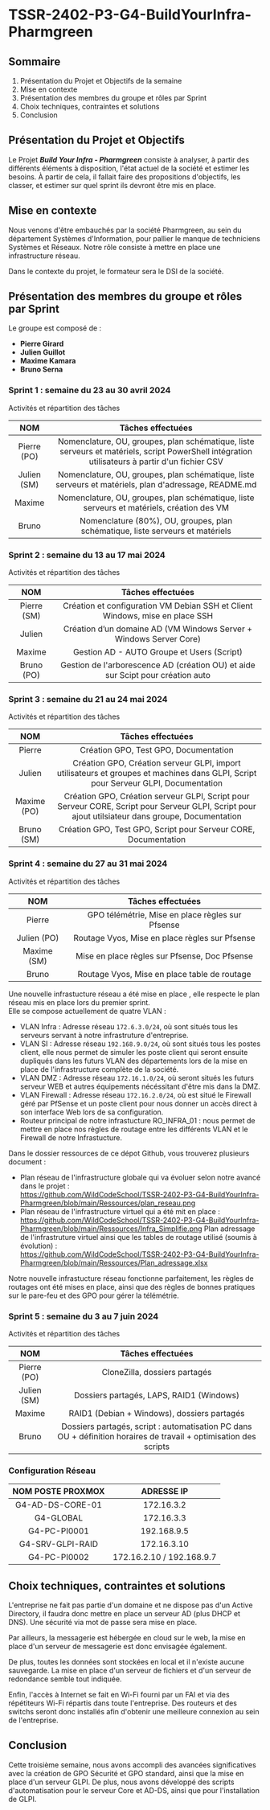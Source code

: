 # **TSSR-2402-P3-G4-BuildYourInfra-Pharmgreen**

## **Sommaire**

1. Présentation du Projet et Objectifs de la semaine
2. Mise en contexte
3. Présentation des membres du groupe et rôles par Sprint
4. Choix techniques, contraintes et solutions
5. Conclusion

## **Présentation du Projet et Objectifs**

Le Projet **_Build Your Infra - Pharmgreen_** consiste à analyser, à partir des différents éléments à disposition, l'état actuel de la société et estimer les besoins. À partir de cela, il fallait faire des propositions d'objectifs, les classer, et estimer sur quel sprint ils devront être mis en place.

## **Mise en contexte**

Nous venons d'être embauchés par la société Pharmgreen, au sein du département Systèmes d'Information, pour pallier le manque de techniciens Systèmes et Réseaux. Notre rôle consiste à mettre en place une infrastructure réseau.

Dans le contexte du projet, le formateur sera le DSI de la société.

## **Présentation des membres du groupe et rôles par Sprint**

Le groupe est composé de :
* **Pierre Girard**
* **Julien Guillot**
* **Maxime Kamara**
* **Bruno Serna**

### **Sprint 1 : semaine du 23 au 30 avril 2024**

Activités et répartition des tâches

| **NOM** | **Tâches effectuées** |
| :--: | :----------: |
| Pierre (PO) | Nomenclature, OU, groupes, plan schématique, liste serveurs et matériels, script PowerShell intégration utilisateurs à partir d'un fichier CSV |
| Julien (SM) | Nomenclature, OU, groupes, plan schématique, liste serveurs et matériels, plan d'adressage, README.md |
| Maxime |  Nomenclature, OU, groupes, plan schématique, liste serveurs et matériels, création des VM |
| Bruno | Nomenclature (80%), OU, groupes, plan schématique, liste serveurs et matériels |

### **Sprint 2 : semaine du 13 au 17 mai 2024**

Activités et répartition des tâches

| **NOM** | **Tâches effectuées** |
| :--: | :----------: |
| Pierre (SM) | Création et configuration VM Debian SSH et Client Windows, mise en place SSH |
| Julien  | Création d’un domaine AD (VM Windows Server + Windows Server Core) |
| Maxime | Gestion AD - AUTO Groupe et Users (Script) |
| Bruno (PO) | Gestion de l'arborescence AD (création OU) et aide sur Scipt pour création auto |

### **Sprint 3 : semaine du 21 au 24 mai 2024**

Activités et répartition des tâches

| **NOM** | **Tâches effectuées** |
| :--: | :----------: |
| Pierre | Création GPO, Test GPO, Documentation |
| Julien  | Création GPO, Création serveur GLPI, import utilisateurs et groupes et machines dans GLPI, Script pour Serveur GLPI, Documentation |
| Maxime (PO) | Création GPO, Création serveur GLPI, Script pour Serveur CORE, Script pour Serveur GLPI, Script pour ajout utilsiateur dans groupe, Documentation |
| Bruno (SM) | Création GPO, Test GPO, Script pour Serveur CORE, Documentation |

### **Sprint 4 : semaine du 27 au 31 mai 2024**

Activités et répartition des tâches

| **NOM** | **Tâches effectuées** |
| :--: | :----------: |
| Pierre | GPO télémétrie, Mise en place règles sur Pfsense |
| Julien (PO) | Routage Vyos, Mise en place règles sur Pfsense |
| Maxime (SM) | Mise en place règles sur Pfsense, Doc Pfsense |
| Bruno | Routage Vyos, Mise en place table de routage |

Une nouvelle infrastucture réseau a été mise en place , elle respecte le plan réseau mis en place lors du premier sprint.  
Elle se compose actuellement de quatre VLAN :
- VLAN Infra : Adresse réseau `172.6.3.0/24`, où sont situés tous les serveurs servant à notre infrastruture d'entreprise.
- VLAN SI : Adresse réseau `192.168.9.0/24`, où sont situés tous les postes client, elle nous permet de simuler les poste client qui seront ensuite dupliqués dans les futurs VLAN des départements lors de la mise en place de l'infrastructure complète de la société.
- VLAN DMZ : Adresse réseau `172.16.1.0/24`, où seront situés les futurs serveur WEB et autres équipements nécéssitant d'être mis dans la DMZ.
- VLAN Firewall : Adresse réseau `172.16.2.0/24`, où est situé le Firewall géré par PfSense et un poste client pour nous donner un accès direct à son interface Web lors de sa configuration.
- Routeur principal de notre infrastucture RO_INFRA_01 : nous permet de mettre en place nos règles de routage entre les différents VLAN et le Firewall de notre Infrastucture.

Dans le dossier ressources de ce dépot Github, vous trouverez plusieurs document :
- Plan réseau de l'infrastructure globale qui va évoluer selon notre avancé dans le projet :  
https://github.com/WildCodeSchool/TSSR-2402-P3-G4-BuildYourInfra-Pharmgreen/blob/main/Ressources/plan_reseau.png
- Plan réseau de l'infrastructure virtuel qui a été mit en place :  
https://github.com/WildCodeSchool/TSSR-2402-P3-G4-BuildYourInfra-Pharmgreen/blob/main/Ressources/Infra_Simplifie.png
Plan adressage de l'infrastruture virtuel ainsi que les tables de routage utilisé (soumis à évolution) :  
https://github.com/WildCodeSchool/TSSR-2402-P3-G4-BuildYourInfra-Pharmgreen/blob/main/Ressources/Plan_adressage.xlsx

Notre nouvelle infrastucture réseau fonctionne parfaitement, les règles de routages ont été mises en place, ainsi que des règles de bonnes pratiques sur le pare-feu et des GPO pour gérer la télémétrie.

### **Sprint 5 : semaine du 3 au 7 juin 2024**

Activités et répartition des tâches

| **NOM** | **Tâches effectuées** |
| :--: | :----------: |
| Pierre (PO) | CloneZilla, dossiers partagés |
| Julien (SM) | Dossiers partagés, LAPS, RAID1 (Windows) |
| Maxime  | RAID1 (Debian + Windows), dossiers partagés |
| Bruno | Dossiers partagés, script : automatisation PC dans OU + définition horaires de travail + optimisation des scripts |

### **Configuration Réseau**

| **NOM POSTE PROXMOX** | **ADRESSE IP** |
| :--: | :----------: |
| G4-AD-DS-CORE-01| 172.16.3.2 |
| G4-GLOBAL | 172.16.3.3 |
| G4-PC-PI0001 | 192.168.9.5 |
| G4-SRV-GLPI-RAID | 172.16.3.10 |
| G4-PC-PI0002  | 172.16.2.10 / 192.168.9.7 |

## **Choix techniques, contraintes et solutions**

L'entreprise ne fait pas partie d'un domaine et ne dispose pas d'un Active Directory, il faudra donc mettre en place un serveur AD (plus DHCP et DNS). Une sécurité via mot de passe sera mise en place.

Par ailleurs, la messagerie est hébergée en cloud sur le web, la mise en place d'un serveur de messagerie est donc envisagée également.

De plus, toutes les données sont stockées en local et il n'existe aucune sauvegarde. La mise en place d'un serveur de fichiers et d'un serveur de redondance semble tout indiquée.

Enfin, l'accès à Internet se fait en Wi-Fi fourni par un FAI et via des répétiteurs Wi-Fi répartis dans toute l'entreprise. Des routeurs et des switchs seront donc installés afin d'obtenir une meilleure connexion au sein de l'entreprise.

## **Conclusion**

Cette troisième semaine, nous avons accompli des avancées significatives avec la création de GPO Sécurité et GPO standard, ainsi que la mise en place d'un serveur GLPI. De plus, nous avons développé des scripts d'automatisation pour le serveur Core et AD-DS, ainsi que pour l'installation de GLPI.
